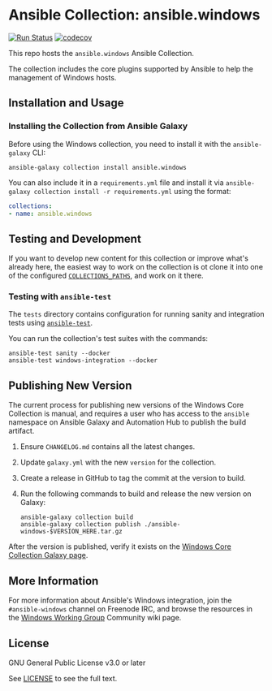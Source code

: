 # Ansible Collection: ansible.windows

[![Run Status](https://api.shippable.com/projects/5e4d952ef7b7100007bcf1a1/badge?branch=master)](https://app.shippable.com/github/ansible-collections/ansible.windows/dashboard/jobs)
[![codecov](https://codecov.io/gh/ansible-collections/ansible.windows/branch/master/graph/badge.svg)](https://codecov.io/gh/ansible-collections/ansible.windows)


This repo hosts the `ansible.windows` Ansible Collection.

The collection includes the core plugins supported by Ansible to help the management of Windows hosts.


## Installation and Usage

### Installing the Collection from Ansible Galaxy

Before using the Windows collection, you need to install it with the `ansible-galaxy` CLI:

    ansible-galaxy collection install ansible.windows

You can also include it in a `requirements.yml` file and install it via `ansible-galaxy collection install -r requirements.yml` using the format:

```yaml
collections:
- name: ansible.windows
```


## Testing and Development

If you want to develop new content for this collection or improve what's already here, the easiest way to work on the collection is ot clone it into one of the configured [`COLLECTIONS_PATHS`](https://docs.ansible.com/ansible/latest/reference_appendices/config.html#collections-paths), and work on it there.

### Testing with `ansible-test`

The `tests` directory contains configuration for running sanity and integration tests using [`ansible-test`](https://docs.ansible.com/ansible/latest/dev_guide/testing_integration.html).

You can run the collection's test suites with the commands:

    ansible-test sanity --docker
    ansible-test windows-integration --docker


## Publishing New Version

The current process for publishing new versions of the Windows Core Collection is manual, and requires a user who has access to the `ansible` namespace on Ansible Galaxy and Automation Hub to publish the build artifact.

  1. Ensure `CHANGELOG.md` contains all the latest changes.
  2. Update `galaxy.yml` with the new `version` for the collection.
  3. Create a release in GitHub to tag the commit at the version to build.
  4. Run the following commands to build and release the new version on Galaxy:

     ```
     ansible-galaxy collection build
     ansible-galaxy collection publish ./ansible-windows-$VERSION_HERE.tar.gz
     ```

After the version is published, verify it exists on the [Windows Core Collection Galaxy page](https://galaxy.ansible.com/ansible/windows).


## More Information

For more information about Ansible's Windows integration, join the `#ansible-windows` channel on Freenode IRC, and browse the resources in the [Windows Working Group](https://github.com/ansible/community/wiki/Windows) Community wiki page.


## License

GNU General Public License v3.0 or later

See [LICENSE](LICENSE) to see the full text.

